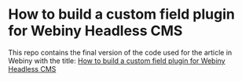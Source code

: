 # How to build a custom field plugin for Webiny Headless CMS

This repo contains the final version of the code used for the article in Webiny with the title: [How to build a custom field plugin for Webiny Headless CMS](https://www.webiny.com/blog/build-custom-field-plugin-webiny-headless-cms)


